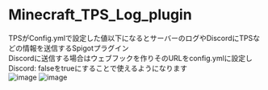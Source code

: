 # Minecraft_TPS_Log_plugin
TPSがConfig.ymlで設定した値以下になるとサーバーのログやDiscordにTPSなどの情報を送信するSpigotプラグイン
<br>
Discordに送信する場合はウェブフックを作りそのURLをconfig.ymlに設定しDiscord: falseをtrueにすることで使えるようになります
<br>
![image](https://user-images.githubusercontent.com/77374813/228123399-3ad2f90d-65d4-48af-a3f3-38b753a61fdd.png)
![image](https://user-images.githubusercontent.com/77374813/228123455-9eaae8dd-73f0-411d-a932-ef696741d5c2.png)
